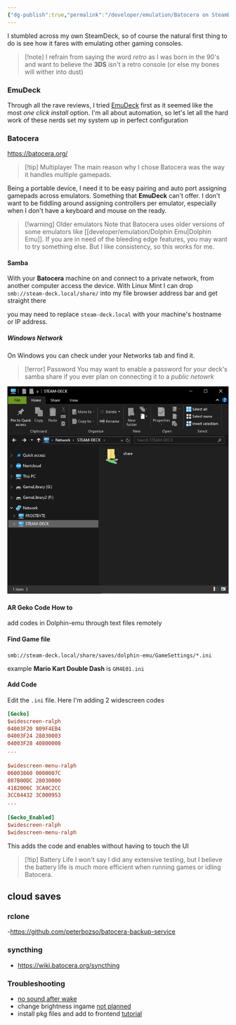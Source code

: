 ```yaml
---
{"dg-publish":true,"permalink":"/developer/emulation/Batocera on SteamDeck/","tags":["emulation","game","gaming","retro"],"created":"2024-12-22T18:46:07.000-06:00","updated":"2024-12-22T18:46:07.000-06:00"}
---
```


I stumbled across my own SteamDeck, so of course the natural first thing to do is see how it fares with emulating other gaming consoles. 

> [!note] I refrain from saying the word *retro* as I was born in the 90's and want to believe the **3DS** isn't a retro console (or else my bones will wither into dust)

### EmuDeck
Through all the rave reviews, I tried [EmuDeck](https://www.emudeck.com/) first as it seemed like the most *one click install* option. I'm all about automation, so let's let all the hard work of these nerds set my system up in perfect configuration
### Batocera
https://batocera.org/

> [!tip] Multiplayer
> The main reason why I chose Batocera was the way it handles multiple gamepads. 

Being a portable device, I need it to be easy pairing and auto port assigning gamepads across emulators. Something that **EmuDeck** can't offer. I don't want to be fiddling around assigning controllers per emulator, especially when I don't have a keyboard and mouse on the ready. 

>[!warning] Older emulators
>Note that Batocera uses older versions of some emulators like [[developer/emulation/Dolphin Emu\|Dolphin Emu]]. If you are in need of the bleeding edge features, you may want to try something else. But I like consistency, so this works for me. 
#### Samba  
With your **Batocera** machine on and connect to a private network, from another computer access the device. With Linux Mint I can drop `smb://steam-deck.local/share/` into my file browser address bar and get straight there  
  
you may need to replace `steam-deck.local` with your machine's hostname or IP address.  

##### Windows Network

On Windows you can check under your Networks tab and find it.

> [!error] Password
> You may want to enable a password for your deck's samba share if you ever plan on connecting it to a *public netowrk*

![attachments/Pasted image 20241125221410.png](/img/user/attachments/Pasted%20image%2020241125221410.png)
#### AR Geko Code How to  
add codes in Dolphin-emu through text files remotely  
#### Find Game file  
`smb://steam-deck.local/share/saves/dolphin-emu/GameSettings/*.ini`  
  
example **Mario Kart Double Dash** is `GM4E01.ini`  
#### Add Code  
Edit the `.ini` file. Here I'm adding 2 widescreen codes 

```ini  
[Gecko]  
$widescreen-ralph  
04003F20 809F4EB4  
04003F24 28030003  
04003F28 40800008  
...  
  
$widescreen-menu-ralph  
06003860 0000007C  
807B00DC 28030000  
4182006C 3CA0C2CC  
3CC04432 3C000953  
...  
  
[Gecko_Enabled]  
$widescreen-ralph  
$widescreen-menu-ralph  
```  
  
This adds the code and enables without having to touch the UI

> [!tip] Battery Life
> I won't say I did any extensive testing, but I believe the battery life is much more efficient when running games or idling Batocera.
> 
## cloud saves
### rclone
-https://github.com/peterbozso/batocera-backup-service
### syncthing
- https://wiki.batocera.org/syncthing
### Troubleshooting
- [no sound after wake](https://github.com/batocera-linux/batocera.linux/issues/12342)
- change brightness ingame [not planned](https://github.com/batocera-linux/batocera.linux/issues/8833)
- install pkg files and add to frontend [tutorial](https://wiki.batocera.org/systems:ps3)
